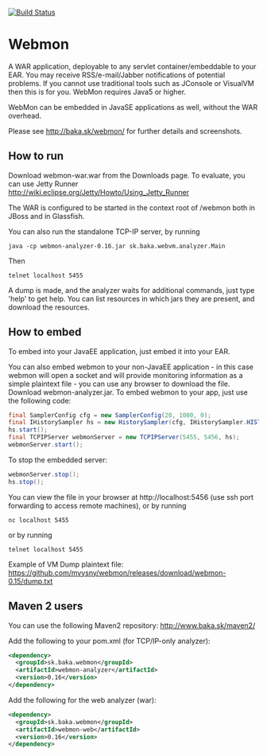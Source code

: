 [![Build Status](https://travis-ci.org/mvysny/webmon.svg?branch=master)](https://travis-ci.org/mvysny/webmon)

# Webmon

A WAR application, deployable to any servlet container/embeddable to your EAR. You may receive RSS/e-mail/Jabber notifications of potential problems. If you cannot use traditional tools such as JConsole or VisualVM then this is for you. WebMon requires Java5 or higher.

WebMon can be embedded in JavaSE applications as well, without the WAR overhead.

Please see http://baka.sk/webmon/ for further details and screenshots.

## How to run

Download webmon-war.war from the Downloads page. To evaluate, you can use Jetty Runner http://wiki.eclipse.org/Jetty/Howto/Using_Jetty_Runner

The WAR is configured to be started in the context root of /webmon both in JBoss and in Glassfish.

You can also run the standalone TCP-IP server, by running

```
java -cp webmon-analyzer-0.16.jar sk.baka.webvm.analyzer.Main
```

Then

```
telnet localhost 5455
```

A dump is made, and the analyzer waits for additional commands, just type 'help' to get help. You can list resources in which jars they are present, and download the resources.


## How to embed

To embed into your JavaEE application, just embed it into your EAR.

You can also embed webmon to your non-JavaEE application - in this case webmon will open a socket and will provide monitoring information as a simple plaintext file - you can use any browser to download the file. Download webmon-analyzer.jar. To embed webmon to your app, just use the following code:

```java
final SamplerConfig cfg = new SamplerConfig(20, 1000, 0);
final IHistorySampler hs = new HistorySampler(cfg, IHistorySampler.HISTORY_PROBLEMS, null, null);
hs.start();
final TCPIPServer webmonServer = new TCPIPServer(5455, 5456, hs);
webmonServer.start();
```

To stop the embedded server:

```java
webmonServer.stop();
hs.stop();
```

You can view the file in your browser at http://localhost:5456 (use ssh port forwarding to access remote machines), or by running

```
nc localhost 5455
```

or by running

```
telnet localhost 5455
```

Example of VM Dump plaintext file: https://github.com/mvysny/webmon/releases/download/webmon-0.15/dump.txt

## Maven 2 users

You can use the following Maven2 repository: http://www.baka.sk/maven2/

Add the following to your pom.xml (for TCP/IP-only analyzer):

```xml
<dependency>
  <groupId>sk.baka.webmon</groupId>
  <artifactId>webmon-analyzer</artifactId>
  <version>0.16</version>
</dependency>
```

Add the following for the web analyzer (war):

```xml
<dependency>
  <groupId>sk.baka.webmon</groupId>
  <artifactId>webmon-web</artifactId>
  <version>0.16</version>
</dependency>
```

